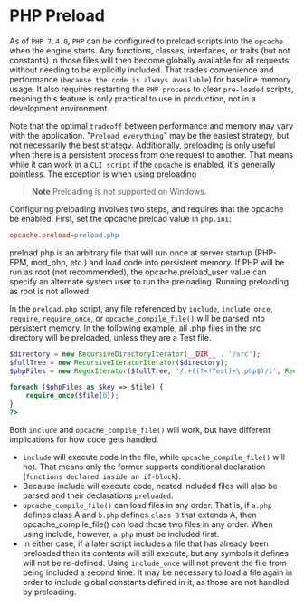 # PHP Preload

As of `PHP 7.4.0`, `PHP` can be configured to preload scripts into the `opcache` when the engine starts. Any functions, classes, interfaces, or traits (but not constants) in those files will then become globally available for all requests without needing to be explicitly included. That trades convenience and performance (`because the code is always available`) for baseline memory usage. It also requires restarting the `PHP process` to clear `pre-loaded` scripts, meaning this feature is only practical to use in production, not in a development environment.

Note that the optimal `tradeoff` between performance and memory may vary with the application. "`Preload everything`" may be the easiest strategy, but not necessarily the best strategy. Additionally, preloading is only useful when there is a persistent process from one request to another. That means while it can work in a `CLI script` if the `opcache` is enabled, it's generally pointless. The exception is when using preloading

> **Note**
> Preloading is not supported on Windows.

Configuring preloading involves two steps, and requires that the opcache be enabled. First, set the opcache.preload value in `php.ini`:

```ini
opcache.preload=preload.php
```

preload.php is an arbitrary file that will run once at server startup (PHP-FPM, mod_php, etc.) and load code into persistent memory. If PHP will be run as root (not recommended), the opcache.preload_user value can specify an alternate system user to run the preloading. Running preloading as root is not allowed.

In the `preload.php` script, any file referenced by `include`, `include_once`, `require`, `require_once`, or `opcache_compile_file()` will be parsed into persistent memory. In the following example, all .php files in the src directory will be preloaded, unless they are a Test file.

```php
$directory = new RecursiveDirectoryIterator(__DIR__ . '/src');
$fullTree = new RecursiveIteratorIterator($directory);
$phpFiles = new RegexIterator($fullTree, '/.+((?<!Test)+\.php$)/i', RecursiveRegexIterator::GET_MATCH);

foreach ($phpFiles as $key => $file) {
    require_once($file[0]);
}
?>
```

Both `include` and `opcache_compile_file()` will work, but have different implications for how code gets handled.

- `include` will execute code in the file, while `opcache_compile_file()` will not. That means only the former supports conditional declaration (`functions declared inside an if-block`).
- Because include will execute code, nested included files will also be parsed and their declarations `preloaded`.
- `opcache_compile_file()` can load files in any order. That is, if `a.php` defines class A and `b.php` defines `class B` that extends A, then opcache_compile_file() can load those two files in any order. When using include, however, `a.php` must be included first.
- In either case, if a later script includes a file that has already been preloaded then its contents will still execute, but any symbols it defines will not be re-defined. Using `include_once` will not prevent the file from being included a second time. It may be necessary to load a file again in order to include global constants defined in it, as those are not handled by preloading.
